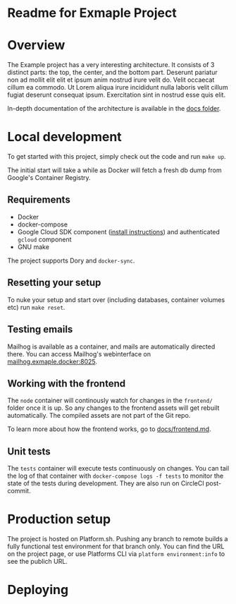 Readme for Exmaple Project
==========================

# Overview
The Example project has a very interesting architecture. It consists of 3 distinct parts: the top, the center, and the bottom part. Deserunt pariatur non ad mollit elit elit et ipsum anim nostrud irure velit do. Velit occaecat cillum ea commodo. Ut Lorem aliqua irure incididunt nulla laboris velit cillum fugiat deserunt consequat ipsum. Exercitation sint in nostrud esse quis elit.

In-depth documentation of the architecture is available in the [docs folder](./docs/).

# Local development
To get started with this project, simply check out the code and run `make up`.

The initial start will take a while as Docker will fetch a fresh db dump from Google's Container Registry.

## Requirements
- Docker
- docker-compose
- Google Cloud SDK component ([install instructions](https://reload.atlassian.net/wiki/spaces/RW/pages/659488769/Docker+database+dumps+fra+Google+Container+Registry+GCR)) and authenticated `gcloud` component
- GNU make

The project supports Dory and `docker-sync`.

## Resetting your setup
To nuke your setup and start over (including databases, container volumes etc) run `make reset`.

## Testing emails
Mailhog is available as a container, and mails are automatically directed there. You can access Mailhog's webinterface on [mailhog.exmaple.docker:8025](http://mailhog.exmaple.docker:8025).

## Working with the frontend
The `node` container will continously watch for changes in the `frontend/` folder once it is up. So any changes to the frontend assets will get rebuilt automatically. The compiled assets are not part of the Git repo.

To learn more about how the frontend works, go to [docs/frontend.md](./docs/frontend.md).

## Unit tests
The `tests` container will execute tests continuously on changes. You can tail the log of that container with `docker-compose logs -f tests` to monitor the state of the tests during development. They are also run on CircleCI post-commit.

# Production setup

The project is hosted on Platform.sh. Pushing any branch to remote builds a fully functional test environment for that branch only. You can find the URL on the project page, or use Platforms CLI via `platform environment:info` to see the publich URL.

# Deploying
